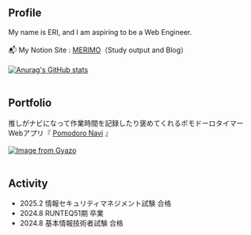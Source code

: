 ## Profile
My name is ERI, and I am aspiring to be a Web Engineer.<br><br>
📬️ My Notion Site : [MERIMO](https://glaze-collar-754.notion.site/MERIMO-fa830be66bde4f0989c50dcfa7872f10)（Study output and Blog）<br><br>
[![Anurag's GitHub stats](https://github-readme-stats.vercel.app/api?username=finn-raft)](https://github.com/anuraghazra/github-readme-stats)<br><br>

## Portfolio
推しがナビになって作業時間を記録したり褒めてくれるポモドーロタイマーWebアプリ『 [Pomodoro Navi](https://pomodoro-navi.com) 』<br><br>
[![Image from Gyazo](https://i.gyazo.com/4950a4515c407c7528adb57dc8f81170.png)](https://gyazo.com/4950a4515c407c7528adb57dc8f81170)<br><br>

## Activity
- 2025.2 情報セキュリティマネジメント試験 合格<br>
- 2024.8 RUNTEQ51期 卒業<br>
- 2024.8 基本情報技術者試験 合格<br>
